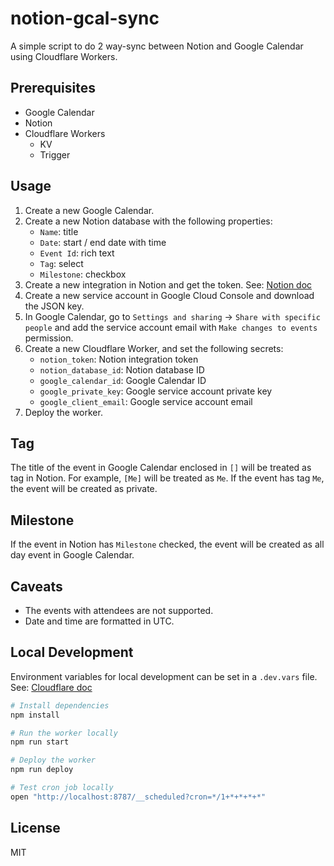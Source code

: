 # notion-gcal-sync

A simple script to do 2 way-sync between Notion and Google Calendar using Cloudflare Workers.

## Prerequisites

- Google Calendar
- Notion
- Cloudflare Workers
  - KV
  - Trigger

## Usage

1. Create a new Google Calendar.
2. Create a new Notion database with the following properties:
   - `Name`: title
   - `Date`: start / end date with time
   - `Event Id`: rich text
   - `Tag`: select
   - `Milestone`: checkbox
3. Create a new integration in Notion and get the token. See: [Notion doc](https://developers.notion.com/docs/create-a-notion-integration#step-1-create-an-integration)
4. Create a new service account in Google Cloud Console and download the JSON key.
5. In Google Calendar, go to `Settings and sharing` -> `Share with specific people` and add the service account email with `Make changes to events` permission.
6. Create a new Cloudflare Worker, and set the following secrets:
   - `notion_token`: Notion integration token
   - `notion_database_id`: Notion database ID
   - `google_calendar_id`: Google Calendar ID
   - `google_private_key`: Google service account private key
   - `google_client_email`: Google service account email
7. Deploy the worker.

## Tag

The title of the event in Google Calendar enclosed in `[]` will be treated as tag in Notion. For example, `[Me]` will be treated as `Me`.
If the event has tag `Me`, the event will be created as private.

## Milestone

If the event in Notion has `Milestone` checked, the event will be created as all day event in Google Calendar.

## Caveats

- The events with attendees are not supported.
- Date and time are formatted in UTC.

## Local Development

Environment variables for local development can be set in a `.dev.vars` file. See: [Cloudflare doc](https://developers.cloudflare.com/workers/platform/environment-variables/#secrets-in-development)

```bash
# Install dependencies
npm install

# Run the worker locally
npm run start

# Deploy the worker
npm run deploy

# Test cron job locally
open "http://localhost:8787/__scheduled?cron=*/1+*+*+*+*"
```

## License

MIT
